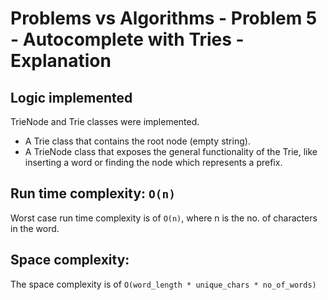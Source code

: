 # Problems vs Algorithms - Problem 5 - Autocomplete with Tries - Explanation

## Logic implemented
TrieNode and Trie classes were implemented.
* A Trie class that contains the root node (empty string). 
* A TrieNode class that exposes the general functionality of the Trie, like inserting a word or finding the node which represents a prefix.

## Run time complexity: ```O(n)```
Worst case run time complexity is of ```O(n)```, where n is the no. of characters in the word.

## Space complexity: 

The space complexity is of ```O(word_length * unique_chars * no_of_words)```
